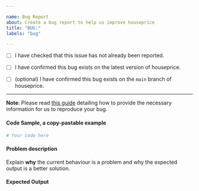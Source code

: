 ```yaml
---

name: Bug Report
about: Create a bug report to help us improve houseprice
title: "BUG:"
labels: "bug"

---
```


- [ ] I have checked that this issue has not already been reported.

- [ ] I have confirmed this bug exists on the latest version of houseprice.

- [ ] (optional) I have confirmed this bug exists on the `main` branch of houseprice.

---

**Note**: Please read [this
guide](https://matthewrocklin.com/blog/work/2018/02/28/minimal-bug-reports) detailing
how to provide the necessary information for us to reproduce your bug.

#### Code Sample, a copy-pastable example

```python
# Your code here
```

#### Problem description

Explain **why** the current behaviour is a problem and why the expected output is a
better solution.

#### Expected Output
